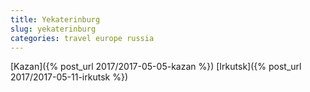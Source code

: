 ```yaml
---
title: Yekaterinburg
slug: yekaterinburg
categories: travel europe russia
---
```


[Kazan]({% post_url 2017/2017-05-05-kazan %})
[Irkutsk]({% post_url 2017/2017-05-11-irkutsk %})
